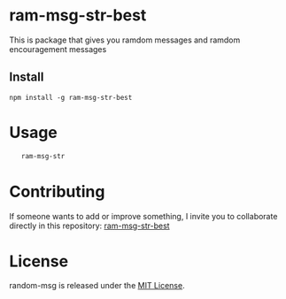 # ram-msg-str-best

This is package that gives you ramdom messages and ramdom encouragement messages

## Install

```npm
npm install -g ram-msg-str-best
```

# Usage

```bash
   ram-msg-str
```

# Contributing

If someone wants to add or improve something, I invite you to collaborate directly in this repository: [ram-msg-str-best](https://github.com/juan123sebastian/ram-msg-str-best
)

# License

random-msg is released under the [MIT License](https://opensource.org/licenses/MIT).
